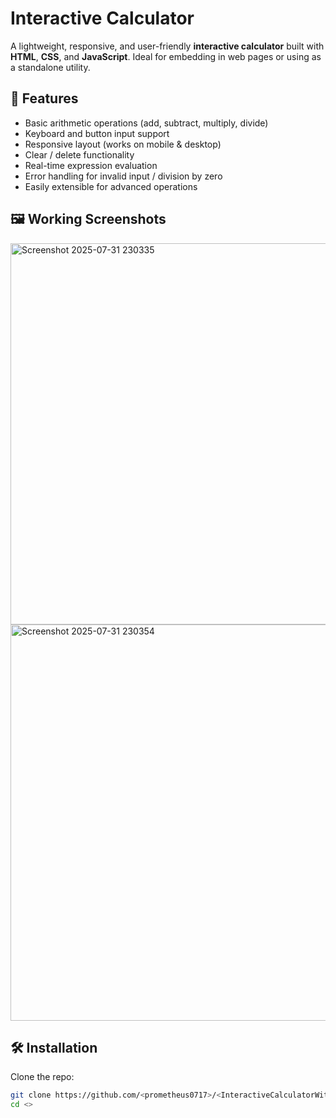 # Interactive Calculator

A lightweight, responsive, and user-friendly **interactive calculator** built with **HTML**, **CSS**, and **JavaScript**. Ideal for embedding in web pages or using as a standalone utility.

## 🚀 Features

- Basic arithmetic operations (add, subtract, multiply, divide)
- Keyboard and button input support
- Responsive layout (works on mobile & desktop)
- Clear / delete functionality
- Real-time expression evaluation
- Error handling for invalid input / division by zero
- Easily extensible for advanced operations

## 🖼️ Working Screenshots


<img width="1359" height="610" alt="Screenshot 2025-07-31 230335" src="https://github.com/user-attachments/assets/bae8d70b-f40c-452a-9092-84215c240d78" />

<img width="1359" height="634" alt="Screenshot 2025-07-31 230354" src="https://github.com/user-attachments/assets/d7bf7220-adcb-4b71-bc1c-0cd69835307f" />

## 🛠️ Installation

Clone the repo:

```bash
git clone https://github.com/<prometheus0717>/<InteractiveCalculatorWithHistoryLog>.git
cd <>
